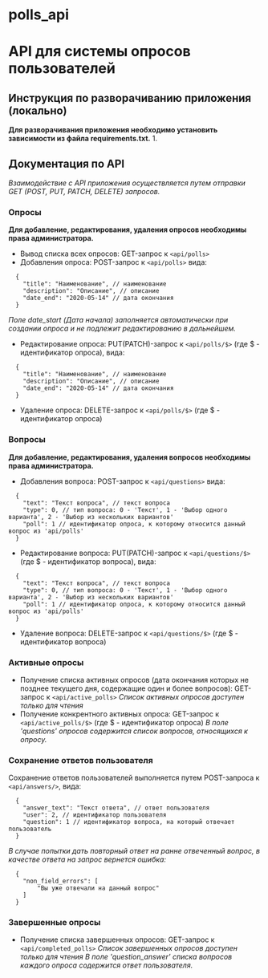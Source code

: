 # polls_api
# API для системы опросов пользователей

## Инструкция по разворачиванию приложения (локально)
**Для разворачивания приложения необходимо установить зависимости из файла requirements.txt.**
1. 

## Документация по API
*Взаимодействие с API приложения осуществляется путем отправки GET (POST, PUT, PATCH, DELETE) запросов.*

### Опросы
**Для добавление, редактирования, удаления опросов необходимы права администратора.**
- Вывод списка всех опросов:
GET-запрос к `<api/polls>`
- Добавления опроса:
POST-запрос к `<api/polls>` вида:
```
  {
    "title": "Наименование", // наименование
    "description": "Описание", // описание
    "date_end": "2020-05-14" // дата окончания
  }
```
*Поле date_start (Дата начала) заполняется автоматически при создании опроса и не подлежит редактированию в дальнейшем.*
- Редактирование опроса:
PUT(PATCH)-запрос к `<api/polls/$>` (где $ - идентификатор опроса), вида:
```
  {
    "title": "Наименование", // наименование
    "description": "Описание", // описание
    "date_end": "2020-05-14" // дата окончания
  }
```
- Удаление опроса:
DELETE-запрос к `<api/polls/$>` (где $ - идентификатор опроса)

### Вопросы
**Для добавление, редактирования, удаления вопросов необходимы права администратора.**
- Добавления вопроса:
POST-запрос к `<api/questions>` вида:
```
  {
    "text": "Текст вопроса", // текст вопроса
    "type": 0, // тип вопроса: 0 - 'Текст', 1 - 'Выбор одного варианта', 2 - 'Выбор из нескольких вариантов'
    "poll": 1 // идентификатор опроса, к которому относится данный вопрос из 'api/polls'
  }
```
- Редактирование вопроса:
PUT(PATCH)-запрос к `<api/questions/$>` (где $ - идентификатор вопроса), вида:
```
  {
    "text": "Текст вопроса", // текст вопроса
    "type": 0, // тип вопроса: 0 - 'Текст', 1 - 'Выбор одного варианта', 2 - 'Выбор из нескольких вариантов'
    "poll": 1 // идентификатор опроса, к которому относится данный вопрос из 'api/polls'
  }
```
- Удаление вопроса:
DELETE-запрос к `<api/questions/$>` (где $ - идентификатор вопроса)

### Активные опросы
- Получение списка активных опросов (дата окончания которых не позднее текущего дня, содержащие один и более вопросов):
GET-запрос к `<api/active_polls>`
*Список активных опросов доступен только для чтения*
- Получение конкрентного активных опроса:
GET-запрос к `<api/active_polls/$>` (где $ - идентификатор опроса)
*В поле 'questions' опросов содержится список вопросов, относящихся к опросу.*

### Сохранение ответов пользователя
Сохранение ответов пользователей выполняется путем POST-запроса к `<api/answers/>`, вида:
```
  {
    "answer_text": "Текст ответа", // ответ пользователя
    "user": 2, // идентификатор пользователя
    "question": 1 // идентификатор вопроса, на который отвечает пользователь
  }
```
*В случае попытки дать повторный ответ на ранне отвеченный вопрос, в качестве ответа на запрос вернется ошибка:*
```
  {
    "non_field_errors": [
        "Вы уже отвечали на данный вопрос"
    ]
  }
```

### Завершенные опросы
- Получение списка завершенных опросов:
GET-запрос к `<api/completed_polls>`
*Список завершенных опросов доступен только для чтения*
*В поле 'question_answer' списка вопросов каждого опроса содержится ответ пользователя.*

